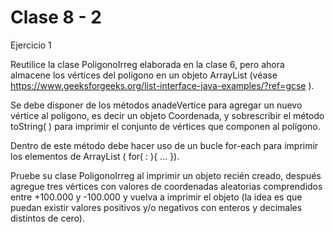 # Clase 8 - 2

Ejercicio 1 

Reutilice la clase PoligonoIrreg elaborada en la clase 6, pero ahora almacene los vértices del polígono en un objeto ArrayList (véase https://www.geeksforgeeks.org/list-interface-java-examples/?ref=gcse ). 

Se debe disponer de los métodos anadeVertice para agregar un nuevo vértice al polígono, es decir un objeto Coordenada, y sobrescribir el método toString( ) para imprimir el conjunto de vértices que componen al polígono. 

Dentro de este método debe hacer uso de un bucle for-each para imprimir los elementos de ArrayList ( for( : ){ … }). 

Pruebe su clase PoligonoIrreg al imprimir un objeto recién creado, después agregue tres vértices con valores de coordenadas aleatorias comprendidos entre +100.000 y -100.000 y vuelva a imprimir el objeto (la idea es que puedan existir valores positivos y/o negativos con enteros y decimales distintos de cero).